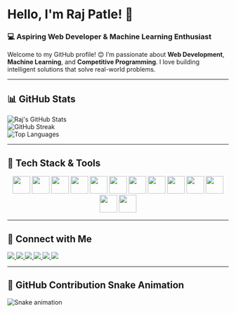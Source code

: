 # Hello, I'm Raj Patle! 👋  
### 💻 Aspiring Web Developer & Machine Learning Enthusiast  

Welcome to my GitHub profile! 😊 I’m passionate about **Web Development**, **Machine Learning**, and **Competitive Programming**. I love building intelligent solutions that solve real-world problems.  

---

## 📊 GitHub Stats  
![Raj's GitHub Stats](https://github-readme-stats.vercel.app/api?username=raj-patle1308&show_icons=true&theme=radical)  
![GitHub Streak](https://github-readme-streak-stats.herokuapp.com/?user=raj-patle1308&theme=radical)  
![Top Languages](https://github-readme-stats.vercel.app/api/top-langs/?username=raj-patle1308&layout=compact&theme=radical)  

---

## 🔧 Tech Stack & Tools  
<p align="center">
  <img src="https://cdn.jsdelivr.net/gh/devicons/devicon/icons/javascript/javascript-original.svg" width="40"/>
  <img src="https://cdn.jsdelivr.net/gh/devicons/devicon/icons/python/python-original.svg" width="40"/>
  <img src="https://cdn.jsdelivr.net/gh/devicons/devicon/icons/c/c-original.svg" width="40"/>
  <img src="https://cdn.jsdelivr.net/gh/devicons/devicon/icons/cplusplus/cplusplus-original.svg" width="40"/>
  <img src="https://cdn.jsdelivr.net/gh/devicons/devicon/icons/html5/html5-original.svg" width="40"/>
  <img src="https://cdn.jsdelivr.net/gh/devicons/devicon/icons/css3/css3-original.svg" width="40"/>
  <img src="https://cdn.jsdelivr.net/gh/devicons/devicon/icons/bootstrap/bootstrap-original.svg" width="40"/>
  <img src="https://cdn.jsdelivr.net/gh/devicons/devicon/icons/git/git-original.svg" width="40"/>
  <img src="https://cdn.jsdelivr.net/gh/devicons/devicon/icons/github/github-original.svg" width="40"/>
  <img src="https://cdn.jsdelivr.net/gh/devicons/devicon/icons/nodejs/nodejs-original.svg" width="40"/>
  <img src="https://cdn.jsdelivr.net/gh/devicons/devicon/icons/django/django-plain.svg" width="40"/>
  <img src="https://cdn.jsdelivr.net/gh/devicons/devicon/icons/mysql/mysql-original.svg" width="40"/>
  <img src="https://cdn.jsdelivr.net/gh/devicons/devicon/icons/vscode/vscode-original.svg" width="40"/>
</p>

---

## 🔗 Connect with Me  
<p>
  <a href="https://www.linkedin.com/in/rajpatle1308/">
    <img src="https://img.shields.io/badge/-LinkedIn-blue?style=for-the-badge&logo=linkedin" />
  </a>
  <a href="mailto:rajpatlepro1308@gmail.com">
    <img src="https://img.shields.io/badge/-Gmail-red?style=for-the-badge&logo=gmail" />
  </a>
  <a href="https://www.instagram.com/rajpatle1308/">
    <img src="https://img.shields.io/badge/-Instagram-E4405F?style=for-the-badge&logo=instagram&logoColor=white" />
  </a>
  <a href="https://discord.gg/YOUR_DISCORD_LINK">
    <img src="https://img.shields.io/badge/-Discord-7289DA?style=for-the-badge&logo=discord&logoColor=white" />
  </a>
  <a href="https://codepen.io/rajpatle1308">
    <img src="https://img.shields.io/badge/-CodePen-black?style=for-the-badge&logo=codepen" />
  </a>
  <a href="https://medium.com/@rajpatle1308">
    <img src="https://img.shields.io/badge/-Medium-black?style=for-the-badge&logo=medium" />
  </a>
</p>

---

## 🐍 GitHub Contribution Snake Animation  
![Snake animation](https://github.com/raj-patle1308/raj-patle1308/blob/output/github-contribution-grid-snake.svg)
